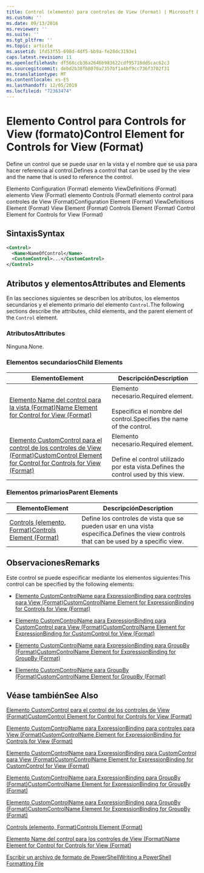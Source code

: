 ```yaml
---
title: Control (elemento) para controles de View (Format) | Microsoft Docs
ms.custom: ''
ms.date: 09/13/2016
ms.reviewer: ''
ms.suite: ''
ms.tgt_pltfrm: ''
ms.topic: article
ms.assetid: 1fd53f55-698d-4df5-bb9a-fe28dc3193e1
caps.latest.revision: 11
ms.openlocfilehash: df568ccb36a2646b983622cdf95718dd5cac62c3
ms.sourcegitcommit: debd2b38fb8070a7357bf1a4bf9cc736f3702f31
ms.translationtype: MT
ms.contentlocale: es-ES
ms.lasthandoff: 12/05/2019
ms.locfileid: "72363474"
---
```

# <a name="control-element-for-controls-for-view--format"></a><span data-ttu-id="79e09-102">Elemento Control para Controls for View (formato)</span><span class="sxs-lookup"><span data-stu-id="79e09-102">Control Element for Controls for View  (Format)</span></span>

<span data-ttu-id="79e09-103">Define un control que se puede usar en la vista y el nombre que se usa para hacer referencia al control.</span><span class="sxs-lookup"><span data-stu-id="79e09-103">Defines a control that can be used by the view and the name that is used to reference the control.</span></span>

<span data-ttu-id="79e09-104">Elemento Configuration (Format) elemento ViewDefinitions (Format) elemento View (Format) elemento Controls (Format) elemento control para controles de View (Format)</span><span class="sxs-lookup"><span data-stu-id="79e09-104">Configuration Element (Format) ViewDefinitions Element (Format) View Element (Format) Controls Element (Format) Control Element for Controls for View (Format)</span></span>

## <a name="syntax"></a><span data-ttu-id="79e09-105">Sintaxis</span><span class="sxs-lookup"><span data-stu-id="79e09-105">Syntax</span></span>

```xml
<Control>
  <Name>NameOfControl</Name>
  <CustomControl>...</CustomControl>
</Control>
```

## <a name="attributes-and-elements"></a><span data-ttu-id="79e09-106">Atributos y elementos</span><span class="sxs-lookup"><span data-stu-id="79e09-106">Attributes and Elements</span></span>

<span data-ttu-id="79e09-107">En las secciones siguientes se describen los atributos, los elementos secundarios y el elemento primario del elemento `Control`.</span><span class="sxs-lookup"><span data-stu-id="79e09-107">The following sections describe the attributes, child elements, and the parent element of the `Control` element.</span></span>

### <a name="attributes"></a><span data-ttu-id="79e09-108">Atributos</span><span class="sxs-lookup"><span data-stu-id="79e09-108">Attributes</span></span>

<span data-ttu-id="79e09-109">Ninguna.</span><span class="sxs-lookup"><span data-stu-id="79e09-109">None.</span></span>

### <a name="child-elements"></a><span data-ttu-id="79e09-110">Elementos secundarios</span><span class="sxs-lookup"><span data-stu-id="79e09-110">Child Elements</span></span>

|<span data-ttu-id="79e09-111">Elemento</span><span class="sxs-lookup"><span data-stu-id="79e09-111">Element</span></span>|<span data-ttu-id="79e09-112">Descripción</span><span class="sxs-lookup"><span data-stu-id="79e09-112">Description</span></span>|
|-------------|-----------------|
|[<span data-ttu-id="79e09-113">Elemento Name del control para la vista (Format)</span><span class="sxs-lookup"><span data-stu-id="79e09-113">Name Element for Control for View (Format)</span></span>](./name-element-for-control-for-controls-for-view-format.md)|<span data-ttu-id="79e09-114">Elemento necesario.</span><span class="sxs-lookup"><span data-stu-id="79e09-114">Required element.</span></span><br /><br /> <span data-ttu-id="79e09-115">Especifica el nombre del control.</span><span class="sxs-lookup"><span data-stu-id="79e09-115">Specifies the name of the control.</span></span>|
|[<span data-ttu-id="79e09-116">Elemento CustomControl para el control de los controles de View (Format)</span><span class="sxs-lookup"><span data-stu-id="79e09-116">CustomControl Element for Control for Controls for View (Format)</span></span>](./customcontrol-element-for-control-for-controls-for-view-format.md)|<span data-ttu-id="79e09-117">Elemento necesario.</span><span class="sxs-lookup"><span data-stu-id="79e09-117">Required element.</span></span><br /><br /> <span data-ttu-id="79e09-118">Define el control utilizado por esta vista.</span><span class="sxs-lookup"><span data-stu-id="79e09-118">Defines the control used by this view.</span></span>|

### <a name="parent-elements"></a><span data-ttu-id="79e09-119">Elementos primarios</span><span class="sxs-lookup"><span data-stu-id="79e09-119">Parent Elements</span></span>

|<span data-ttu-id="79e09-120">Elemento</span><span class="sxs-lookup"><span data-stu-id="79e09-120">Element</span></span>|<span data-ttu-id="79e09-121">Descripción</span><span class="sxs-lookup"><span data-stu-id="79e09-121">Description</span></span>|
|-------------|-----------------|
|[<span data-ttu-id="79e09-122">Controls (elemento, Format)</span><span class="sxs-lookup"><span data-stu-id="79e09-122">Controls Element (Format)</span></span>](./controls-element-for-view-format.md)|<span data-ttu-id="79e09-123">Define los controles de vista que se pueden usar en una vista específica.</span><span class="sxs-lookup"><span data-stu-id="79e09-123">Defines the view controls that can be used by a specific view.</span></span>|

## <a name="remarks"></a><span data-ttu-id="79e09-124">Observaciones</span><span class="sxs-lookup"><span data-stu-id="79e09-124">Remarks</span></span>

<span data-ttu-id="79e09-125">Este control se puede especificar mediante los elementos siguientes:</span><span class="sxs-lookup"><span data-stu-id="79e09-125">This control can be specified by the following elements:</span></span>

- [<span data-ttu-id="79e09-126">Elemento CustomControlName para ExpressionBinding para controles para View (Format)</span><span class="sxs-lookup"><span data-stu-id="79e09-126">CustomControlName Element for ExpressionBinding for Controls for View (Format)</span></span>](./customcontrolname-element-for-expressionbinding-for-controls-for-view-format.md)

- [<span data-ttu-id="79e09-127">Elemento CustomControlName para ExpressionBinding para CustomControl para View (Format)</span><span class="sxs-lookup"><span data-stu-id="79e09-127">CustomControlName Element for ExpressionBinding for CustomControl for View (Format)</span></span>](./customcontrolname-element-for-expressionbinding-for-customcontrol-for-view-format.md)

- [<span data-ttu-id="79e09-128">Elemento CustomControlName para ExpressionBinding para GroupBy (Format)</span><span class="sxs-lookup"><span data-stu-id="79e09-128">CustomControlName Element for ExpressionBinding for GroupBy (Format)</span></span>](./customcontrolname-element-for-expressionbinding-for-groupby-format.md)

- [<span data-ttu-id="79e09-129">Elemento CustomControlName para GroupBy (Format)</span><span class="sxs-lookup"><span data-stu-id="79e09-129">CustomControlName Element for GroupBy (Format)</span></span>](./customcontrolname-element-for-groupby-format.md)

## <a name="see-also"></a><span data-ttu-id="79e09-130">Véase también</span><span class="sxs-lookup"><span data-stu-id="79e09-130">See Also</span></span>

[<span data-ttu-id="79e09-131">Elemento CustomControl para el control de los controles de View (Format)</span><span class="sxs-lookup"><span data-stu-id="79e09-131">CustomControl Element for Control for Controls for View (Format)</span></span>](./customcontrol-element-for-control-for-controls-for-view-format.md)

[<span data-ttu-id="79e09-132">Elemento CustomControlName para ExpressionBinding para controles para View (Format)</span><span class="sxs-lookup"><span data-stu-id="79e09-132">CustomControlName Element for ExpressionBinding for Controls for View (Format)</span></span>](./customcontrolname-element-for-expressionbinding-for-controls-for-view-format.md)

[<span data-ttu-id="79e09-133">Elemento CustomControlName para ExpressionBinding para CustomControl para View (Format)</span><span class="sxs-lookup"><span data-stu-id="79e09-133">CustomControlName Element for ExpressionBinding for CustomControl for View (Format)</span></span>](./customcontrolname-element-for-expressionbinding-for-customcontrol-for-view-format.md)

[<span data-ttu-id="79e09-134">Elemento CustomControlName para ExpressionBinding para GroupBy (Format)</span><span class="sxs-lookup"><span data-stu-id="79e09-134">CustomControlName Element for ExpressionBinding for GroupBy (Format)</span></span>](./customcontrolname-element-for-expressionbinding-for-groupby-format.md)

[<span data-ttu-id="79e09-135">Elemento CustomControlName para ExpressionBinding para GroupBy (Format)</span><span class="sxs-lookup"><span data-stu-id="79e09-135">CustomControlName Element for ExpressionBinding for GroupBy (Format)</span></span>](./customcontrolname-element-for-expressionbinding-for-groupby-format.md)

[<span data-ttu-id="79e09-136">Controls (elemento, Format)</span><span class="sxs-lookup"><span data-stu-id="79e09-136">Controls Element (Format)</span></span>](./controls-element-for-view-format.md)

[<span data-ttu-id="79e09-137">Elemento Name del control para los controles de View (Format)</span><span class="sxs-lookup"><span data-stu-id="79e09-137">Name Element for Control for Controls for View (Format)</span></span>](./name-element-for-control-for-controls-for-view-format.md)

[<span data-ttu-id="79e09-138">Escribir un archivo de formato de PowerShell</span><span class="sxs-lookup"><span data-stu-id="79e09-138">Writing a PowerShell Formatting File</span></span>](./writing-a-powershell-formatting-file.md)
